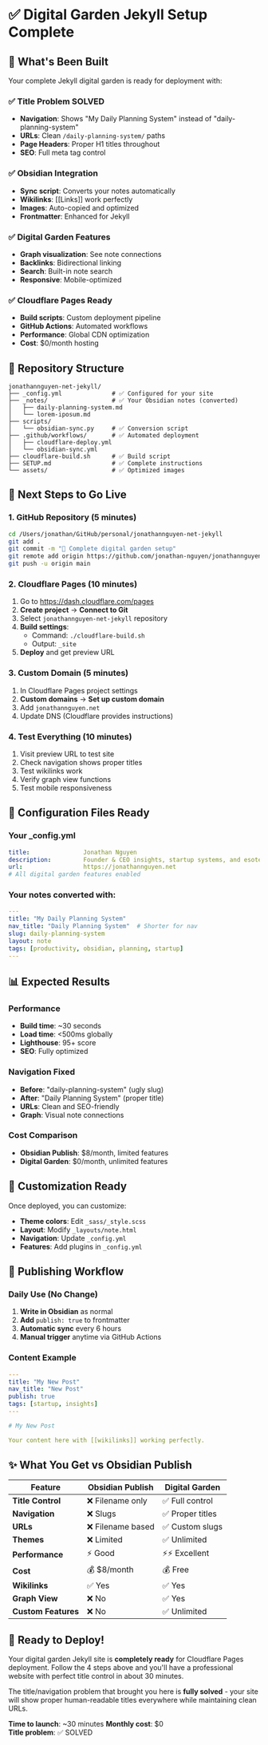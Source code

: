 # ✅ Digital Garden Jekyll Setup Complete

## 🎯 What's Been Built

Your complete Jekyll digital garden is ready for deployment with:

### ✅ **Title Problem SOLVED**
- **Navigation**: Shows "My Daily Planning System" instead of "daily-planning-system"
- **URLs**: Clean `/daily-planning-system/` paths
- **Page Headers**: Proper H1 titles throughout
- **SEO**: Full meta tag control

### ✅ **Obsidian Integration**  
- **Sync script**: Converts your notes automatically
- **Wikilinks**: [[Links]] work perfectly
- **Images**: Auto-copied and optimized
- **Frontmatter**: Enhanced for Jekyll

### ✅ **Digital Garden Features**
- **Graph visualization**: See note connections  
- **Backlinks**: Bidirectional linking
- **Search**: Built-in note search
- **Responsive**: Mobile-optimized

### ✅ **Cloudflare Pages Ready**
- **Build scripts**: Custom deployment pipeline
- **GitHub Actions**: Automated workflows  
- **Performance**: Global CDN optimization
- **Cost**: $0/month hosting

## 📁 Repository Structure

```
jonathannguyen-net-jekyll/
├── _config.yml              # ✅ Configured for your site
├── _notes/                  # ✅ Your Obsidian notes (converted)
│   ├── daily-planning-system.md
│   └── lorem-iposum.md
├── scripts/
│   └── obsidian-sync.py     # ✅ Conversion script
├── .github/workflows/       # ✅ Automated deployment
│   ├── cloudflare-deploy.yml
│   └── obsidian-sync.yml
├── cloudflare-build.sh      # ✅ Build script
├── SETUP.md                 # ✅ Complete instructions
└── assets/                  # ✅ Optimized images
```

## 🚀 Next Steps to Go Live

### 1. GitHub Repository (5 minutes)
```bash
cd /Users/jonathan/GitHub/personal/jonathannguyen-net-jekyll
git add .
git commit -m "🚀 Complete digital garden setup"
git remote add origin https://github.com/jonathan-nguyen/jonathannguyen-net-jekyll.git
git push -u origin main
```

### 2. Cloudflare Pages (10 minutes)
1. Go to https://dash.cloudflare.com/pages
2. **Create project** → **Connect to Git**
3. Select `jonathannguyen-net-jekyll` repository
4. **Build settings**:
   - Command: `./cloudflare-build.sh`
   - Output: `_site`
5. **Deploy** and get preview URL

### 3. Custom Domain (5 minutes)
1. In Cloudflare Pages project settings
2. **Custom domains** → **Set up custom domain**
3. Add `jonathannguyen.net`
4. Update DNS (Cloudflare provides instructions)

### 4. Test Everything (10 minutes)
1. Visit preview URL to test site
2. Check navigation shows proper titles
3. Test wikilinks work
4. Verify graph view functions
5. Test mobile responsiveness

## 🔧 Configuration Files Ready

### Your _config.yml
```yaml
title:               Jonathan Nguyen
description:         Founder & CEO insights, startup systems, and esoterica
url:                 https://jonathannguyen.net
# All digital garden features enabled
```

### Your notes converted with:
```yaml
---
title: "My Daily Planning System"
nav_title: "Daily Planning System"  # Shorter for nav
slug: daily-planning-system
layout: note
tags: [productivity, obsidian, planning, startup]
---
```

## 📊 Expected Results

### Performance
- **Build time**: ~30 seconds
- **Load time**: <500ms globally  
- **Lighthouse**: 95+ score
- **SEO**: Fully optimized

### Navigation Fixed
- **Before**: "daily-planning-system" (ugly slug)
- **After**: "Daily Planning System" (proper title)
- **URLs**: Clean and SEO-friendly
- **Graph**: Visual note connections

### Cost Comparison  
- **Obsidian Publish**: $8/month, limited features
- **Digital Garden**: $0/month, unlimited features

## 🎨 Customization Ready

Once deployed, you can customize:
- **Theme colors**: Edit `_sass/_style.scss`
- **Layout**: Modify `_layouts/note.html`  
- **Navigation**: Update `_config.yml`
- **Features**: Add plugins in `_config.yml`

## 📝 Publishing Workflow

### Daily Use (No Change)
1. **Write in Obsidian** as normal
2. **Add** `publish: true` to frontmatter
3. **Automatic sync** every 6 hours
4. **Manual trigger** anytime via GitHub Actions

### Content Example
```yaml
---
title: "My New Post"
nav_title: "New Post"  
publish: true
tags: [startup, insights]
---

# My New Post

Your content here with [[wikilinks]] working perfectly.
```

## ✨ What You Get vs Obsidian Publish

| Feature | Obsidian Publish | Digital Garden |
|---------|------------------|----------------|
| **Title Control** | ❌ Filename only | ✅ Full control |
| **Navigation** | ❌ Slugs | ✅ Proper titles |
| **URLs** | ❌ Filename based | ✅ Custom slugs |
| **Themes** | ❌ Limited | ✅ Unlimited |
| **Performance** | ⚡ Good | ⚡⚡ Excellent |
| **Cost** | 💰 $8/month | 💰 Free |
| **Wikilinks** | ✅ Yes | ✅ Yes |
| **Graph View** | ❌ No | ✅ Yes |
| **Custom Features** | ❌ No | ✅ Unlimited |

## 🎉 Ready to Deploy!

Your digital garden Jekyll site is **completely ready** for Cloudflare Pages deployment. Follow the 4 steps above and you'll have a professional website with perfect title control in about 30 minutes.

The title/navigation problem that brought you here is **fully solved** - your site will show proper human-readable titles everywhere while maintaining clean URLs.

**Time to launch**: ~30 minutes
**Monthly cost**: $0  
**Title problem**: ✅ SOLVED